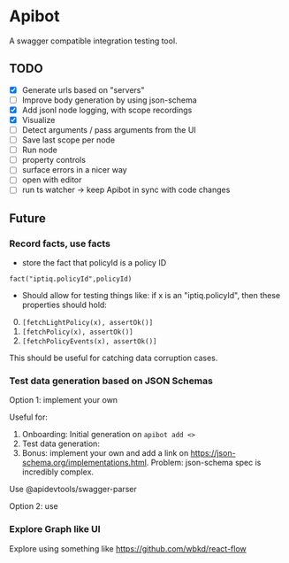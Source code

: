 # Apibot

A swagger compatible integration testing tool.

## TODO

- [x] Generate urls based on "servers"
- [ ] Improve body generation by using json-schema
- [x] Add jsonl node logging, with scope recordings
- [x] Visualize
- [ ] Detect arguments / pass arguments from the UI
- [ ] Save last scope per node
- [ ] Run node
- [ ] property controls
- [ ] surface errors in a nicer way
- [ ] open with editor
- [ ] run ts watcher -> keep Apibot in sync with code changes

## Future

### Record facts, use facts

- store the fact that policyId is a policy ID

```
fact("iptiq.policyId",policyId)
```

- Should allow for testing things like: if x is an "iptiq.policyId", then these properties should hold:

0. `[fetchLightPolicy(x), assertOk()]`
1. `[fetchPolicy(x), assertOk()]`
2. `[fetchPolicyEvents(x), assertOk()]`

This should be useful for catching data corruption cases.

### Test data generation based on JSON Schemas

Option 1: implement your own

Useful for:

1. Onboarding: Initial generation on `apibot add <>`
2. Test data generation:
3. Bonus: implement your own and add a link on https://json-schema.org/implementations.html. Problem: json-schema spec is incredibly complex.

Use @apidevtools/swagger-parser

Option 2: use

### Explore Graph like UI

Explore using something like https://github.com/wbkd/react-flow
